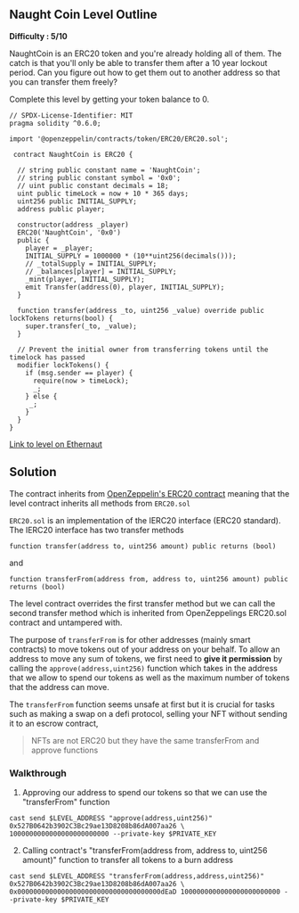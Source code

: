 ## Naught Coin Level Outline

**Difficulty : 5/10**

NaughtCoin is an ERC20 token and you're already holding all of them. The catch is that you'll only be able to transfer them after a 10 year lockout period. Can you figure out how to get them out to another address so that you can transfer them freely? 

Complete this level by getting your token balance to 0.

```solidity  
// SPDX-License-Identifier: MIT
pragma solidity ^0.6.0;

import '@openzeppelin/contracts/token/ERC20/ERC20.sol';

 contract NaughtCoin is ERC20 {

  // string public constant name = 'NaughtCoin';
  // string public constant symbol = '0x0';
  // uint public constant decimals = 18;
  uint public timeLock = now + 10 * 365 days;
  uint256 public INITIAL_SUPPLY;
  address public player;

  constructor(address _player) 
  ERC20('NaughtCoin', '0x0')
  public {
    player = _player;
    INITIAL_SUPPLY = 1000000 * (10**uint256(decimals()));
    // _totalSupply = INITIAL_SUPPLY;
    // _balances[player] = INITIAL_SUPPLY;
    _mint(player, INITIAL_SUPPLY);
    emit Transfer(address(0), player, INITIAL_SUPPLY);
  }
  
  function transfer(address _to, uint256 _value) override public lockTokens returns(bool) {
    super.transfer(_to, _value);
  }

  // Prevent the initial owner from transferring tokens until the timelock has passed
  modifier lockTokens() {
    if (msg.sender == player) {
      require(now > timeLock);
      _;
    } else {
     _;
    }
  } 
}
```

[Link to level on Ethernaut](https://ethernaut.openzeppelin.com/level/0x9CB391dbcD447E645D6Cb55dE6ca23164130D008)

## Solution

The contract inherits from [OpenZeppelin's ERC20 contract](https://github.com/OpenZeppelin/openzeppelin-contracts/blob/master/contracts/token/ERC20/ERC20.sol) meaning that the level contract inherits all methods from `ERC20.sol`

`ERC20.sol` is an implementation of the IERC20 interface (ERC20 standard). The IERC20 interface has two transfer methods  

```solidity
function transfer(address to, uint256 amount) public returns (bool)
``` 
and 
```solidity
function transferFrom(address from, address to, uint256 amount) public returns (bool)
```

The level contract overrides the first transfer method but we can call the second transfer method which is inherited from OpenZeppelings ERC20.sol contract and untampered with.

The purpose of `transferFrom` is for other addresses (mainly smart contracts) to move tokens out of your address on your behalf. To allow an address to move any sum of tokens, we first need to **give it permission** by calling the `approve(address,uint256)` function which takes in the address that we allow to spend our tokens as well as the maximum number of tokens that the address can move. 

The `transferFrom` function seems unsafe at first but it is crucial for tasks such as making a swap on a defi protocol, selling your NFT without sending it to an escrow contract, 
> NFTs are not ERC20 but they have the same transferFrom and approve functions

### Walkthrough

1. Approving our address to spend our tokens so that we can use the "transferFrom" function
```console
cast send $LEVEL_ADDRESS "approve(address,uint256)" 0x527B0642b3902C3Bc29ae13D8208b86dA007aa26 \
1000000000000000000000000 --private-key $PRIVATE_KEY
```

2. Calling contract's "transferFrom(address from, address to, uint256 amount)" function to transfer all tokens to a burn address
```console
cast send $LEVEL_ADDRESS "transferFrom(address,address,uint256)" 0x527B0642b3902C3Bc29ae13D8208b86dA007aa26 \
0x000000000000000000000000000000000000dEaD 1000000000000000000000000 --private-key $PRIVATE_KEY
```
